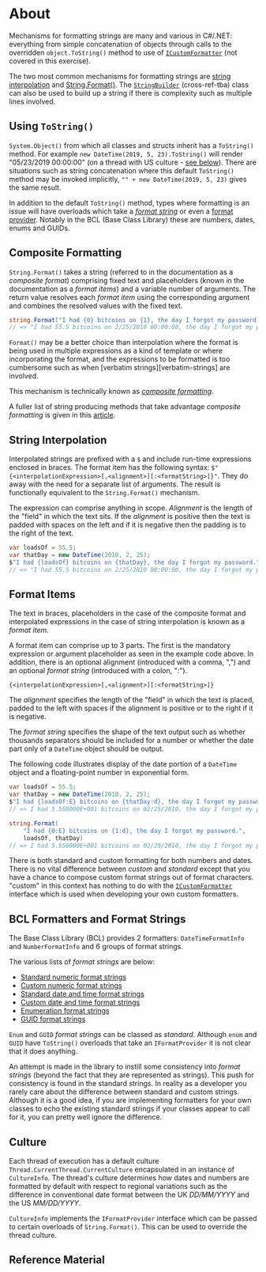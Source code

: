 # About

Mechanisms for formatting strings are many and various in C#/.NET: everything from simple concatenation of objects through calls to the overridden `object.ToString()` method to use of [`ICustomFormatter`][custom-formatter] (not covered in this exercise).

The two most common mechanisms for formatting strings are [string interpolation][string-interpolation] and [String.Format()][string-format]. The [`StringBuilder`][string-builder] (cross-ref-tba) class can also be used to build up a string if there is complexity such as multiple lines involved.

## Using `ToString()`

`System.Object()` from which all classes and structs inherit has a `ToString()` method. For example `new DateTime(2019, 5, 23).ToString()` will render "05/23/2019 00:00:00" (on a thread with US culture - [see below](#culture)). There are situations such as string concatenation where this default `ToString()` method may be invoked implicitly, `"" + new DateTime(2019, 5, 23)` gives the same result.

In addition to the default `ToString()` method, types where formatting is an issue will have overloads which take a [_format string_](#bcl-formatters-and-format-strings) or even a [format provider][format-provider]. Notably in the BCL (Base Class Library) these are numbers, dates, enums and GUIDs.

## Composite Formatting

`String.Format()` takes a string (referred to in the documentation as a _composite format_) comprising fixed text and placeholders (known in the documentation as a _format items_) and a variable number of arguments. The return value resolves each _format item_ using the corresponding argument and combines the resolved values with the fixed text.

```csharp
string.Format("I had {0} bitcoins on {1}, the day I forgot my password.", 55.5, new DateTime(2010, 2, 25))
// => "I had 55.5 bitcoins on 2/25/2010 00:00:00, the day I forgot my password." - US settings
```

`Format()` may be a better choice than interpolation where the format is being used in multiple expressions as a kind of template or where incorporating the format, and the expressions to be formatted is too cumbersome such as when [verbatim strings][verbatim-strings] are involved.

This mechanism is technically known as [_composite formatting_][composite-formatting].

A fuller list of string producing methods that take advantage _composite formatting_ is given in this [article][composite-formatting].

## String Interpolation

Interpolated strings are prefixed with a `$` and include run-time expressions enclosed in braces. The format item has the following syntax: `$"{<interpolationExpression>[,<alignment>][:<formatString>]}"`. They do away with the need for a separate list of arguments. The result is functionally equivalent to the `String.Format()` mechanism.

The expression can comprise anything in scope. _Alignment_ is the length of the "field" in which the text sits. If the _alignment_ is positive then the text is padded with spaces on the left and if it is negative then the padding is to the right of the text.

```csharp
var loadsOf = 55.5;
var thatDay = new DateTime(2010, 2, 25);
$"I had {loadsOf} bitcoins on {thatDay}, the day I forgot my password."
// => "I had 55.5 bitcoins on 2/25/2010 00:00:00, the day I forgot my password." - US settings
```

## Format Items

The text in braces, placeholders in the case of the composite format and interpolated expressions in the case of string interpolation is known as a _format item_.

A format item can comprise up to 3 parts. The first is the mandatory expression or argument placeholder as seen in the example code above. In addition, there is an optional alignment (introduced with a comma, ",") and an optional _format string_ (introduced with a colon, ":").

`{<interpolationExpression>[,<alignment>][:<formatString>]}`

The _alignment_ specifies the length of the "field" in which the text is placed, padded to the left with spaces if the alignment is positive or to the right if it is negative.

The _format string_ specifies the shape of the text output such as whether thousands separators should be included for a number or whether the date part only of a `DateTime` object should be output.

The following code illustrates display of the date portion of a `DateTime` object and a floating-point number in exponential form.

```csharp
var loadsOf = 55.5;
var thatDay = new DateTime(2010, 2, 25);
$"I had {loadsOf:E} bitcoins on {thatDay:d}, the day I forgot my password."
// => I had 5.550000E+001 bitcoins on 02/25/2010, the day I forgot my password. - US settings

string.Format(
    "I had {0:E} bitcoins on {1:d}, the day I forgot my password.",
    loadsOf, thatDay)
// => I had 5.550000E+001 bitcoins on 02/25/2010, the day I forgot my password. - US settings

```

There is both standard and custom formatting for both numbers and dates. There is no vital difference between _custom_ and _standard_ except that you have a chance to compose custom format strings out of format characters. "custom" in this context has nothing to do with the [`ICustomFormatter`][custom-formatter] interface which is used when developing your own custom formatters.

## BCL Formatters and Format Strings

The Base Class Library (BCL) provides 2 formatters: `DateTimeFormatInfo` and `NumberFormatInfo` and 6 groups of format strings.

The various lists of _format strings_ are below:

- [Standard numeric format strings][standard-numeric-format-strings]
- [Custom numeric format strings][custom-numeric-format-strings]
- [Standard date and time format strings][standard-date-and-time-format-strings]
- [Custom date and time format strings][custom-date-and-time-format-strings]
- [Enumeration format strings][enum-format-strings]
- [GUID format strings][guid-format-strings]

`Enum` and `GUID` _format strings_ can be classed as _standard_. Although `enum` and `GUID` have `ToString()` overloads that take an `IFormatProvider` it is not clear that it does anything.

An attempt is made in the library to instill some consistency into _format strings_ (beyond the fact that they are represented as strings). This push for consistency is found in the standard strings. In reality as a developer you rarely care about the difference between standard and custom strings. Although it is a good idea, if you are implementing formatters for your own classes to echo the existing standard strings if your classes appear to call for it, you can pretty well ignore the difference.

## Culture

Each thread of execution has a default culture `Thread.CurrentThread.CurrentCulture` encapsulated in an instance of `CultureInfo`. The thread's culture determines how dates and numbers are formatted by default with respect to regional variations such as the difference in conventional date format between the UK _DD/MM/YYYY_ and the US _MM/DD/YYYY_.

`CultureInfo` implements the `IFormatProvider` interface which can be passed to certain overloads of `String.Format()`. This can be used to override the thread culture.

## Reference Material

[string-interpolation]: https://docs.microsoft.com/en-us/dotnet/csharp/tutorials/string-interpolation
[string-interpolation-in-depth]: https://weblog.west-wind.com/posts/2016/Dec/27/Back-to-Basics-String-Interpolation-in-C#
[string-interpolation-advanced]: https://www.meziantou.net/interpolated-strings-advanced-usages.htm
[formatting-types]: https://docs.microsoft.com/en-us/dotnet/standard/base-types/formatting-types
[standard-numeric-format-strings]: https://docs.microsoft.com/en-us/dotnet/standard/base-types/standard-numeric-format-strings
[custom-numeric-format-strings]: https://docs.microsoft.com/en-us/dotnet/standard/base-types/custom-numeric-format-strings
[standard-date-and-time-format-strings]: https://docs.microsoft.com/en-us/dotnet/standard/base-types/standard-date-and-time-format-strings
[custom-date-and-time-format-strings]: https://docs.microsoft.com/en-us/dotnet/standard/base-types/custom-date-and-time-format-strings
[string-builder]: https://docs.microsoft.com/en-us/dotnet/standard/base-types/stringbuilder
[format-provider]: https://docs.microsoft.com/en-us/dotnet/api/system.iformatprovider
[custom-formatter]: https://docs.microsoft.com/en-us/dotnet/api/system.icustomformatter
[string-format]: https://docs.microsoft.com/en-us/dotnet/api/system.string.format
[culture-info]: https://docs.microsoft.com/en-us/dotnet/api/system.globalization.cultureinfo
[composite-formatting]: https://docs.microsoft.com/en-us/dotnet/standard/base-types/composite-formatting
[custom-string-interpolation]: https://thomaslevesque.com/2015/02/24/customizing-string-interpolation-in-c-6/
[enum-format-strings]: https://docs.microsoft.com/en-us/dotnet/standard/base-types/enumeration-format-strings
[guid-format-strings]: https://docs.microsoft.com/en-us/dotnet/api/system.guid.tostring
